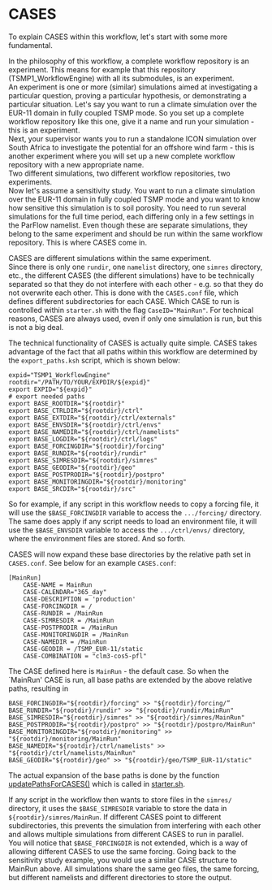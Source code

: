 # CASES

To explain CASES within this workflow, let's start with some more fundamental.    

In the philosophy of this workflow, a complete workflow repository is an experiment. 
This means for example that this repository (TSMP1_WorkflowEngine) with all its submodules, is an experiment.    
An experiment is one or more (similar) simulations aimed at investigating a particular question, proving a particular hypothesis, or demonstrating a particular situation.
Let's say you want to run a climate simulation over the EUR-11 domain in fully coupled TSMP mode. So you set up a complete workflow repository like this one, give it a name and run your simulation - this is an experiment.     
Next, your supervisor wants you to run a standalone ICON simulation over South Africa to investigate the potential for an offshore wind farm - this is another  experiment where you will set up a new complete workflow repository with a new appropriate name.    
Two different simulations, two different workflow repositories, two experiments.   
Now let's assume a sensitivity study. You want to run a climate simulation over the EUR-11 domain in fully coupled TSMP mode and you want to know how sensitive this simulation is to soil porosity. You need to run several simulations for the full time period, each differing only in a few settings in the ParFlow namelist. Even though these are separate simulations, they belong to the same experiment and should be run within the same workflow repository. This is where CASES come in.

CASES are different simulations within the same experiment.    
Since there is only one `rundir`, one `namelist` directory, one `simres` directory, etc., the different CASES (the different simulations) have to be technically separated so that they do not interfere with each other - e.g. so that they do not overwrite each other. This is done with the `CASES.conf` file, which defines different subdirectories for each CASE. Which CASE to run is controlled within `starter.sh` with the flag `CaseID="MainRun"`. For technical reasons, CASES are always used, even if only one simulation is run, but this is not a big deal.

The technical functionality of CASES is actually quite simple. CASES takes advantage of the fact that all paths within this workflow are determined by the `export_paths.ksh` script, which is shown below:
```
expid="TSMP1_WorkflowEngine"
rootdir="/PATH/TO/YOUR/EXPDIR/${expid}"
export EXPID="${expid}"
# export needed paths
export BASE_ROOTDIR="${rootdir}"
export BASE_CTRLDIR="${rootdir}/ctrl"
export BASE_EXTDIR="${rootdir}/ctrl/externals"
export BASE_ENVSDIR="${rootdir}/ctrl/envs"
export BASE_NAMEDIR="${rootdir}/ctrl/namelists"
export BASE_LOGDIR="${rootdir}/ctrl/logs"
export BASE_FORCINGDIR="${rootdir}/forcing"
export BASE_RUNDIR="${rootdir}/rundir"
export BASE_SIMRESDIR="${rootdir}/simres"
export BASE_GEODIR="${rootdir}/geo"
export BASE_POSTPRODIR="${rootdir}/postpro"
export BASE_MONITORINGDIR="${rootdir}/monitoring"
export BASE_SRCDIR="${rootdir}/src"
```
So for example, if any script in this workflow needs to copy a forcing file, it will use the `$BASE_FORCINGDIR` variable to access the `.../forcing/` directory. The same does apply if any script needs to load an environment file, it will use the `$BASE_ENVSDIR` variable to access the `.../ctrl/envs/` directory, where the environment files are stored. And so forth.

CASES will now expand these base directories by the relative path set in `CASES.conf`. See below for an example `CASES.conf`:
```
[MainRun]
    CASE-NAME = MainRun
    CASE-CALENDAR="365_day"
    CASE-DESCRIPTION = 'production'
    CASE-FORCINGDIR = /
    CASE-RUNDIR = /MainRun
    CASE-SIMRESDIR = /MainRun
    CASE-POSTPRODIR = /MainRun
    CASE-MONITORINGDIR = /MainRun
    CASE-NAMEDIR = /MainRun
    CASE-GEODIR = /TSMP_EUR-11/static
    CASE-COMBINATION = "clm3-cos5-pfl"
```
The CASE defined here is `MainRun` - the default case. So when the `MainRun' CASE is run, all base paths are extended by the above relative paths, resulting in
```
BASE_FORCINGDIR="${rootdir}/forcing" >> "${rootdir}/forcing/”
BASE_RUNDIR="${rootdir}/rundir" >> "${rootdir}/rundir/MainRun" 
BASE_SIMRESDIR="${rootdir}/simres" >> "${rootdir}/simres/MainRun"
BASE_POSTPRODIR="${rootdir}/postpro" >> "${rootdir}/postpro/MainRun"
BASE_MONITORINGDIR="${rootdir}/monitoring" >> "${rootdir}/monitoring/MainRun"
BASE_NAMEDIR="${rootdir}/ctrl/namelists" >> "${rootdir}/ctrl/namelists/MainRun"
BASE_GEODIR="${rootdir}/geo" >> "${rootdir}/geo/TSMP_EUR-11/static"
```
The actual expansion of the base paths is done by the function [updatePathsForCASES()](https://github.com/HPSCTerrSys/TSMP1_WorkflowEngine/blob/main/ctrl/start_helper.sh#L158C1-L191) which is called in [starter.sh](https://github.com/HPSCTerrSys/TSMP1_WorkflowEngine/blob/main/ctrl/starter.sh#L108).

If any script in the workflow then wants to store files in the `simres/` directory, it uses the `$BASE_SIMRESDIR` variable to store the data in `${rootdir}/simres/MainRun`. If different CASES point to different subdirectories, this prevents the simulation from interfering with each other and allows multiple simulations from different CASES to run in parallel.  
You will notice that `$BASE_FORCINGDIR` is not extended, which is a way of allowing different CASES to use the same forcing. 
Going back to the sensitivity study example, you would use a similar CASE structure to MainRun above. All simulations share the same geo files, the same forcing, but different namelists and different directories to store the output.

